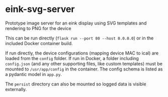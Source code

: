# eink-svg-server
Prototype image server for an eink display using SVG templates and rendering to PNG for the device

This can be run directly (`flask run --port 80 --host 0.0.0.0`) or in the included Docker container build.

If run directly, the device configurations (mapping device MAC to ical) are loaded from the `config` folder.
If run in Docker, a folder including `config.json` (and any other supporting files, like custom templates) must be mounted to `/usr/app/config` in the container.
The config schema is listed as a pydantic model in `app.py`.

The `persist` directory can also be mounted so logged data is visible externally.
